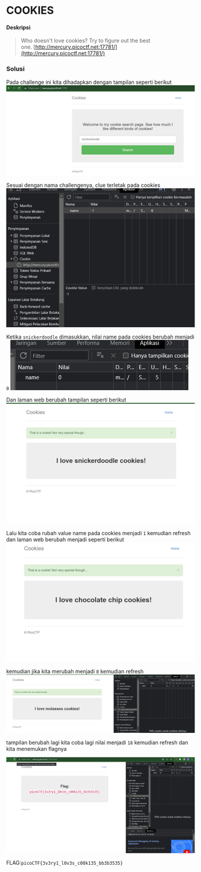# COOKIES

#### Deskripsi

> Who doesn't love cookies? Try to figure out the best one. [http://mercury.picoctf.net:17781/](http://mercury.picoctf.net:17781/)

### Solusi

Pada challenge ini kita dihadapkan dengan tampilan seperti berikut
![web](<images/image%20(2).png>)

Sesuai dengan nama challengenya, clue terletak pada cookies
![web](<images/image%20(3).png>)

Ketika `snickerdoodle` dimasukkan, nilai name pada cookies berubah menjadi `0`
![web](<images/image%20(4).png>)

Dan laman web berubah tampilan seperti berikut
![web](<images/image%20(5).png>)

Lalu kita coba rubah value name pada cookies menjadi `1` kemudian refresh dan laman web berubah menjadi seperti berikut
![web](<images/image%20(6).png>)

kemudian jika kita merubah menjadi `8` kemudian refresh
![web](<images/image%20(7).png>)

tampilan berubah lagi kita coba lagi nilai menjadi `18` kemudian refresh
dan kita menemukan flagnya


![web](<images/image%20(1).png>)

FLAG:`picoCTF{3v3ry1_l0v3s_c00k135_bb3b3535}`
